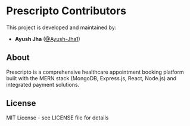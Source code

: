 # Prescripto Contributors

This project is developed and maintained by:

- **Ayush Jha** ([@Ayush-Jha1](https://github.com/Ayush-Jha1))

## About

Prescripto is a comprehensive healthcare appointment booking platform built with the MERN stack (MongoDB, Express.js, React, Node.js) and integrated payment solutions.

## License

MIT License - see LICENSE file for details
